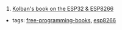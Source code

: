 1. [Kolban's book on the ESP32 & ESP8266](https://leanpub.com/ESP8266_ESP32)
  * tags: [free-programming-books](tags/free-programming-books.md), [esp8266](tags/esp8266.md)
